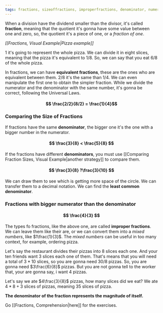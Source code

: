 ```yaml
---
tags: fractions, sizeoffractions, improperfractions, denominator, numerator, basicarithmetic
---
```


When a division have the dividend smaller than the divisor, it's called **fraction**, meaning that the quotient it's gonna have some value between one and zero, so, the quotient it's a piece of one, 
or a _fraction of one_. 

_[[Fractions, Visual Example|Pizza example]]_

1 it's going to represent the whole pizza. 
We can divide it in eight slices, meaning that the pizza it's equivalent to $1/8$.
So, we can say that you eat $6/8$ of the whole pizza.

In fractions, we can have **equivalent fractions**, these are the ones who are equivalent between them. $2/8$ it's the same than $1/4$. We can even manipulate the first one to obtain the simpler fraction. While we divide the numerator and the denominator with the same number, 
it's gonna be correct, following the Universal Laws. 
#### $$ \frac{2/2}{8/2} = \frac{1}{4}$$
### Comparing the Size of Fractions

If fractions have the same **denominator**, the bigger one it's the one with a bigger number 
in the numerator.
#### $$ \frac{3}{8} < \frac{5}{8}  $$
If the fractions have different **denominators**, you must use [[Comparing Fraction Sizes, Visual Example|another strategy]] to compare them.
#### $$ \frac{3}{8} ?\frac{3}{10} $$
We can draw them to see which is getting more space of the circle.
We can transfer them to a decimal notation.
We can find the **least common denominator**.

### Fractions with bigger numerator than the denominator
#### $$ \frac{4}{3} $$
The types fo fractions, like the above one, are called **improper fractions**. 
We can leave them like their are, or we can convert them into a _mixed numbers_, like $1\frac{1}{3}$. 
The _mixed numbers_ can be useful in too many context, for example, ordering pizza.

Let's say the restaurant divides their pizzas into 8 slices each one.
And your ten friends want 3 slices each one of them.
That's means that you will need a total of $3*10$ slices, so you are gonna need $30/8$ pizzas.
So, you are gonna need $3\frac{6}{8}$ pizzas. But you are not gonna tell to the worker that, 
your are gonna say, i want $4$ pizzas.

Let's say we ate $4\frac{3}{8}$ pizzas, how many slices did we eat?
We ate $4 * 8 + 3$ slices of pizzas, meaning $35$ slices of pizza.

**The denominator of the fraction represents the magnitude of itself.**

Go [[Fractions, Comprehension|here]] for the exercises.